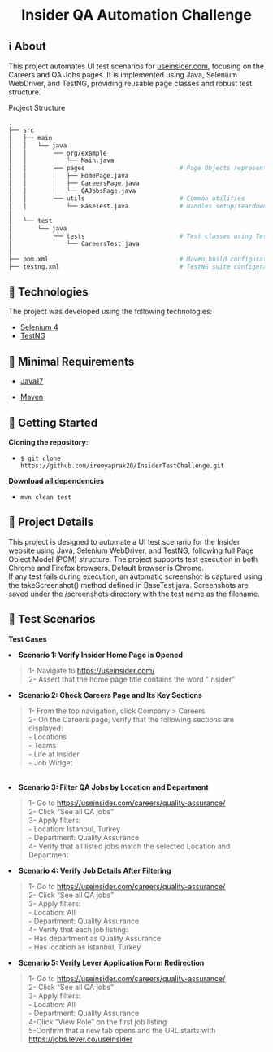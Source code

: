 <h1 align="center"> Insider QA Automation Challenge
</h1>

## :information_source: About 
This project automates UI test scenarios for [useinsider.com](https://useinsider.com), focusing on the Careers and QA Jobs pages. It is implemented using Java, Selenium WebDriver, and TestNG, providing reusable page classes and robust test structure.

Project Structure
```bash
.
├── src
│   ├── main
│   │   └── java
│   │       ├── org/example
│   │       │   └── Main.java                
│   │       ├── pages                          # Page Objects representing UI elements
│   │       │   ├── HomePage.java
│   │       │   ├── CareersPage.java
│   │       │   └── QAJobsPage.java
│   │       └── utils                          # Common utilities
│   │           └── BaseTest.java              # Handles setup/teardown, browser launch, screenshot
│
│   └── test
│       └── java
│           └── tests                          # Test classes using TestNG
│               └── CareersTest.java
│
├── pom.xml                                    # Maven build configuration
├── testng.xml                                 # TestNG suite configuration

```
## :rocket: Technologies

The project was developed using the following technologies:

- [Selenium 4](https://www.selenium.dev/documentation/webdriver/getting_started/upgrade_to_selenium_4/)
- [TestNG](https://testng.org/)


## :seedling: Minimal Requirements

- [Java17](https://www.oracle.com/java/technologies/javase/jdk17-archive-downloads.html)

- [Maven](https://maven.apache.org/)

## :beginner: Getting Started

<b>Cloning the repository:</b>
- `$ git clone https://github.com/iremyaprak20/InsiderTestChallenge.git`

<b>Download all dependencies</b>
- `mvn clean test`

## :wrench: Project Details

This project is designed to automate a UI test scenario for the Insider website using Java, Selenium WebDriver, and TestNG, following full Page Object Model (POM) structure.
The project supports test execution in both Chrome and Firefox browsers. Default browser is Chrome.<br/> 
If any test fails during execution, an automatic screenshot is captured using the takeScreenshot() method defined in BaseTest.java. Screenshots are saved under the /screenshots directory with the test name as the filename.


## :link: Test Scenarios

<b>Test Cases</b>

<li><b>Scenario 1: Verify Insider Home Page is Opened</b></li>

>1- Navigate to https://useinsider.com/<br/>
>2- Assert that the home page title contains the word "Insider"<br/>

<li><b>Scenario 2: Check Careers Page and Its Key Sections</b></li>

>1- From the top navigation, click Company > Careers <br/>
>2- On the Careers page, verify that the following sections are displayed: <br/>- Locations <br/> - Teams<br/>  - Life at Insider<br/>  - Job Widget
<br/>


<li><b>Scenario 3: Filter QA Jobs by Location and Department</b></li>

>1- Go to https://useinsider.com/careers/quality-assurance/<br/>
>2- Click “See all QA jobs”<br/>
>3- Apply filters: <br/> - Location: Istanbul, Turkey <br/> - Department: Quality Assurance <br/> 
>4- Verify that all listed jobs match the selected Location and Department <br/> 


<li><b>Scenario 4: Verify Job Details After Filtering</b></li>

>1- Go to https://useinsider.com/careers/quality-assurance/<br/>
>2- Click “See all QA jobs”<br/>
>3- Apply filters:<br/> - Location: All<br/> - Department: Quality Assurance <br/>
>4- Verify that each job listing: <br/> - Has department as Quality Assurance <br/> - Has location as Istanbul, Turkey<br/>

<li><b>Scenario 5: Verify Lever Application Form Redirection</b></li>

>1- Go to https://useinsider.com/careers/quality-assurance/<br/>
>2- Click “See all QA jobs”<br/>
>3- Apply filters:<br/>  - Location: All <br/> - Department: Quality Assurance<br/>
>4-Click “View Role” on the first job listing<br/>
>5-Confirm that a new tab opens and the URL starts with https://jobs.lever.co/useinsider<br/>





